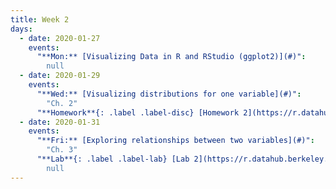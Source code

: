 ```yaml
---
title: Week 2
days:
  - date: 2020-01-27
    events:
      "**Mon:** [Visualizing Data in R and RStudio (ggplot2)](#)":
        null
  - date: 2020-01-29
    events:
      "**Wed:** [Visualizing distributions for one variable](#)":
        "Ch. 2"
      "**Homework**{: .label .label-disc} [Homework 2](https://r.datahub.berkeley.edu/hub/user-redirect/git-pull?repo=https%3A%2F%2Fgithub.com%2Fph142-ucb%2Fsp20&urlpath=rstudio%2F) (Solutions) (Due Feb. 2)":
  - date: 2020-01-31
    events:
      "**Fri:** [Exploring relationships between two variables](#)":
        "Ch. 3"
      "**Lab**{: .label .label-lab} [Lab 2](https://r.datahub.berkeley.edu/hub/user-redirect/git-pull?repo=https%3A%2F%2Fgithub.com%2Fph142-ucb%2Fsp20&urlpath=rstudio%2F) (Solutions) (Due Jan. 31)":
        null
---
```

